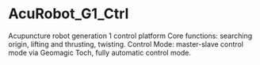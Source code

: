 # AcuRobot_G1_Ctrl
Acupuncture robot generation 1 control platform
Core functions: searching origin, lifting and thrusting, twisting.
Control Mode: master-slave control mode via Geomagic Toch, fully automatic control mode.
